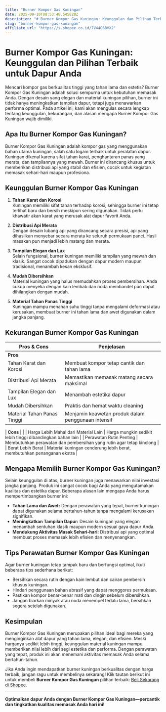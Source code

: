 ```yaml
---
title: "Burner Kompor Gas Kuningan"
date: 2025-09-10T08:53:48.545828Z
description: "# Burner Kompor Gas Kuningan: Keunggulan dan Pilihan Terbaik untuk Dapur Anda..."
slug: "burner-kompor-gas-kuningan"
affiliate_url: "https://s.shopee.co.id/7V44C68VX2"
---
```

# Burner Kompor Gas Kuningan: Keunggulan dan Pilihan Terbaik untuk Dapur Anda

Mencari kompor gas berkualitas tinggi yang tahan lama dan estetis? Burner Kompor Gas Kuningan adalah solusi sempurna untuk kebutuhan memasak Anda. Dengan desain yang elegan dan material kuningan pilihan, burner ini tidak hanya meningkatkan tampilan dapur, tetapi juga menawarkan performa optimal. Pada artikel ini, kami akan mengulas secara lengkap tentang keunggulan, kekurangan, dan alasan mengapa Burner Kompor Gas Kuningan wajib dimiliki.

## Apa Itu Burner Kompor Gas Kuningan?

Burner Kompor Gas Kuningan adalah kompor gas yang menggunakan bahan utama kuningan, salah satu logam terbaik untuk peralatan dapur. Kuningan dikenal karena sifat tahan karat, penghantaran panas yang merata, dan tampilannya yang mewah. Burner ini dirancang khusus untuk memberikan distribusi api yang stabil dan efisien, cocok untuk kegiatan memasak sehari-hari maupun profesiona.

## Keunggulan Burner Kompor Gas Kuningan

1. **Tahan Karat dan Korosi**  
Kuningan memiliki sifat tahan terhadap korosi, sehingga burner ini tetap terlihat baru dan bersih meskipun sering digunakan. Tidak perlu khawatir akan karat yang merusak alat dapur favorit Anda.

2. **Distribusi Api Merata**  
Dengan desain lubang api yang dirancang secara presisi, api yang dihasilkan menyebar secara merata ke seluruh permukaan panci. Hasil masakan pun menjadi lebih matang dan merata.

3. **Tampilan Elegan dan Lux**  
Selain fungsional, burner kuningan memiliki tampilan yang mewah dan klasik. Sangat cocok dipadukan dengan dapur modern maupun tradisional, menambah kesan eksklusif.

4. **Mudah Dibersihkan**  
Material kuningan yang halus memudahkan proses pembersihan. Anda cukup menyeka dengan kain lembab dan noda membandel pun dapat dihilangkan dengan mudah.

5. **Material Tahan Panas Tinggi**  
Kuningan mampu menahan suhu tinggi tanpa mengalami deformasi atau kerusakan, membuat burner ini tahan lama dan awet digunakan dalam jangka panjang.

## Kekurangan Burner Kompor Gas Kuningan

| Pros & Cons                         | Penjelasan                                              |
|-------------------------------------|---------------------------------------------------------|
| **Pros**                          |                                                         |
| Tahan Karat dan Korosi           | Membuat kompor tetap cantik dan tahan lama           |
| Distribusi Api Merata             | Memastikan memasak matang secara maksimal            |
| Tampilan Elegan dan Lux           | Menambah estetika dapur                                |
| Mudah Dibersihkan                | Praktis dan hemat waktu cleaning                     |
| Material Tahan Panas Tinggi      | Menjamin keawetan produk dalam penggunaan intensif|

| **Cons**                          |                                                         |
| Harga Lebih Mahal dari Material Lain | Harga mungkin sedikit lebih tinggi dibandingkan bahan lain |
| Perawatan Rutin Penting          | Membutuhkan perawatan dan pembersihan yang rutin agar tetap kinclong |
| Berat Lebih Berat               | Material kuningan cenderung lebih berat, membutuhkan penanganan ekstra |

## Mengapa Memilih Burner Kompor Gas Kuningan?

Selain keunggulan di atas, burner kuningan juga menawarkan nilai investasi jangka panjang. Produk ini sangat cocok bagi Anda yang mengutamakan kualitas dan estetika dapur. Beberapa alasan lain mengapa Anda harus mempertimbangkan burner ini:

- **Tahan Lama dan Awet:** Dengan perawatan yang tepat, burner kuningan dapat digunakan selama bertahun-tahun tanpa mengalami kerusakan signifikan.
- **Meningkatkan Tampilan Dapur:** Desain kuningan yang elegan menambah sentuhan klasik maupun modern sesuai gaya dapur Anda.
- **Mendukung Aktivitas Masak Sehari-hari:** Distribusi api yang optimal membuat proses memasak lebih efisien dan menyenangkan.

## Tips Perawatan Burner Kompor Gas Kuningan

Agar burner kuningan tetap tampak baru dan berfungsi optimal, ikuti beberapa tips sederhana berikut:

- Bersihkan secara rutin dengan kain lembut dan cairan pembersih khusus kuningan.
- Hindari penggunaan bahan abrasif yang dapat menggores permukaan.
- Pastikan kompor benar-benar mati dan dingin sebelum dibersihkan.
- Jangan biarkan minyak atau noda menempel terlalu lama, bersihkan segera setelah digunakan.

## Kesimpulan

Burner Kompor Gas Kuningan merupakan pilihan ideal bagi mereka yang menginginkan alat dapur yang tahan lama, elegan, dan efisien. Meski harganya sedikit lebih tinggi, keunggulan material kuningan mampu memberikan nilai lebih dari segi estetika dan performa. Dengan perawatan yang tepat, produk ini akan menemani aktivitas memasak Anda selama bertahun-tahun.

Jika Anda ingin mendapatkan burner kuningan berkualitas dengan harga terbaik, jangan ragu untuk membelinya sekarang! Klik tautan berikut ini untuk membeli **Burner Kompor Gas Kuningan** pilihan terbaik: [Beli Sekarang di Shopee](https://s.shopee.co.id/7V44C68VX2).

---

**Optimalkan dapur Anda dengan Burner Kompor Gas Kuningan—percantik dan tingkatkan kualitas memasak Anda hari ini!**